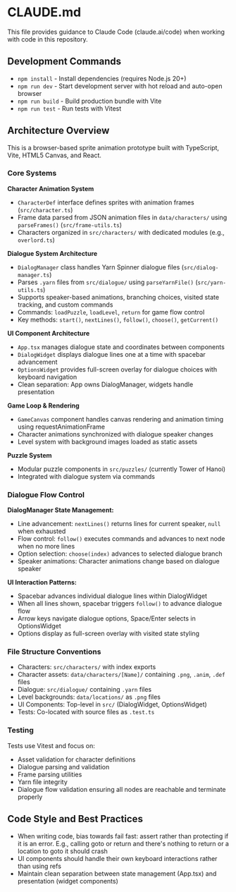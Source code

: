 # CLAUDE.md

This file provides guidance to Claude Code (claude.ai/code) when working with code in this repository.

## Development Commands

- `npm install` - Install dependencies (requires Node.js 20+)
- `npm run dev` - Start development server with hot reload and auto-open browser
- `npm run build` - Build production bundle with Vite
- `npm run test` - Run tests with Vitest

## Architecture Overview

This is a browser-based sprite animation prototype built with TypeScript, Vite, HTML5 Canvas, and React.

### Core Systems

**Character Animation System**
- `CharacterDef` interface defines sprites with animation frames (`src/character.ts`)
- Frame data parsed from JSON animation files in `data/characters/` using `parseFrames()` (`src/frame-utils.ts`)
- Characters organized in `src/characters/` with dedicated modules (e.g., `overlord.ts`)

**Dialogue System Architecture**
- `DialogManager` class handles Yarn Spinner dialogue files (`src/dialog-manager.ts`)
- Parses `.yarn` files from `src/dialogue/` using `parseYarnFile()` (`src/yarn-utils.ts`)
- Supports speaker-based animations, branching choices, visited state tracking, and custom commands
- Commands: `loadPuzzle`, `loadLevel`, `return` for game flow control
- Key methods: `start()`, `nextLines()`, `follow()`, `choose()`, `getCurrent()`

**UI Component Architecture**
- `App.tsx` manages dialogue state and coordinates between components
- `DialogWidget` displays dialogue lines one at a time with spacebar advancement
- `OptionsWidget` provides full-screen overlay for dialogue choices with keyboard navigation
- Clean separation: App owns DialogManager, widgets handle presentation

**Game Loop & Rendering**
- `GameCanvas` component handles canvas rendering and animation timing using requestAnimationFrame
- Character animations synchronized with dialogue speaker changes
- Level system with background images loaded as static assets

**Puzzle System**
- Modular puzzle components in `src/puzzles/` (currently Tower of Hanoi)
- Integrated with dialogue system via commands

### Dialogue Flow Control

**DialogManager State Management:**
- Line advancement: `nextLines()` returns lines for current speaker, `null` when exhausted
- Flow control: `follow()` executes commands and advances to next node when no more lines
- Option selection: `choose(index)` advances to selected dialogue branch
- Speaker animations: Character animations change based on dialogue speaker

**UI Interaction Patterns:**
- Spacebar advances individual dialogue lines within DialogWidget
- When all lines shown, spacebar triggers `follow()` to advance dialogue flow
- Arrow keys navigate dialogue options, Space/Enter selects in OptionsWidget
- Options display as full-screen overlay with visited state styling

### File Structure Conventions

- Characters: `src/characters/` with index exports
- Character assets: `data/characters/[Name]/` containing `.png`, `.anim`, `.def` files
- Dialogue: `src/dialogue/` containing `.yarn` files
- Level backgrounds: `data/locations/` as `.png` files
- UI Components: Top-level in `src/` (DialogWidget, OptionsWidget)
- Tests: Co-located with source files as `.test.ts`

### Testing

Tests use Vitest and focus on:
- Asset validation for character definitions
- Dialogue parsing and validation  
- Frame parsing utilities
- Yarn file integrity
- Dialogue flow validation ensuring all nodes are reachable and terminate properly

## Code Style and Best Practices

- When writing code, bias towards fail fast: assert rather than protecting if it is an error. E.g., calling goto or return and there's nothing to return or a location to goto it should crash
- UI components should handle their own keyboard interactions rather than using refs
- Maintain clean separation between state management (App.tsx) and presentation (widget components)